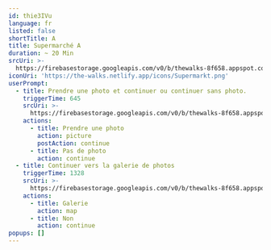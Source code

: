 ```yaml
---
id: thie3IVu
language: fr
listed: false
shortTitle: A
title: Supermarché A
duration: ~ 20 Min
srcUri: >-
  https://firebasestorage.googleapis.com/v0/b/thewalks-8f658.appspot.com/o/mp3%2Fv0%2Ffr_uma9ooK4%2Ffr_thie3IVu.mp3?alt=media&token=7d342892-4256-4db1-a43d-be5c0ab5a697
iconUri: 'https://the-walks.netlify.app/icons/Supermarkt.png'
userPrompt:
  - title: Prendre une photo et continuer ou continuer sans photo.
    triggerTime: 645
    srcUri: >-
      https://firebasestorage.googleapis.com/v0/b/thewalks-8f658.appspot.com/o/mp3%2Fv0%2Ffr_uma9ooK4%2Ffr_uma9ooK4_loop_1.mp3?alt=media&token=1c9f1b7c-1917-4c97-90ed-84e2e50a6b99
    actions:
      - title: Prendre une photo
        action: picture
        postAction: continue
      - title: Pas de photo
        action: continue
  - title: Continuer vers la galerie de photos
    triggerTime: 1328
    srcUri: >-
      https://firebasestorage.googleapis.com/v0/b/thewalks-8f658.appspot.com/o/static%2Fmedias%2Fmulti_Zeubeel8_loop.mp3?alt=media&token=88349085-3303-48b9-bdc6-fd7b09519a26
    actions:
      - title: Galerie
        action: map
      - title: Non
        action: continue
popups: []
---
```



